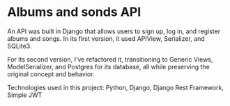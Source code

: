 # Albums and sonds API

An API was built in Django that allows users to sign up, log in, and register albums and songs. In its first version, it used APIView, Serializer, and SQLite3.

For its second version, I've refactored it, transitioning to Generic Views, ModelSerializer, and Postgres for its database, all while preserving the original concept and behavior.

Technologies used in this project: Python, Django, Django Rest Framework, Simple JWT
